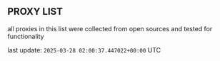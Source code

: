 ## PROXY LIST

all proxies in this list were collected from open sources and tested for functionality

last update: `2025-03-28 02:00:37.447022+00:00` UTC
